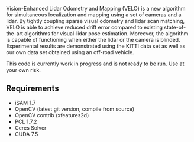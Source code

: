 Vision-Enhanced Lidar Odometry and Mapping (VELO) is a new algorithm for simultaneous localization and mapping using a set of cameras and a lidar. By tightly coupling sparse visual odometry and lidar scan matching, VELO is able to achieve reduced drift error compared to existing state-of-the-art algorithms for visual-lidar pose estimation. Moreover, the algorithm is capable of functioning when either the lidar or the camera is blinded. Experimental results are demonstrated using the KITTI data set as well as our own data set obtained using an off-road vehicle.

This code is currently work in progress and is not ready to be run. Use at your own risk.

## Requirements

* iSAM 1.7
* OpenCV (latest git version, compile from source)
* OpenCV contrib (xfeatures2d)
* PCL 1.7.2
* Ceres Solver
* CUDA 7.5